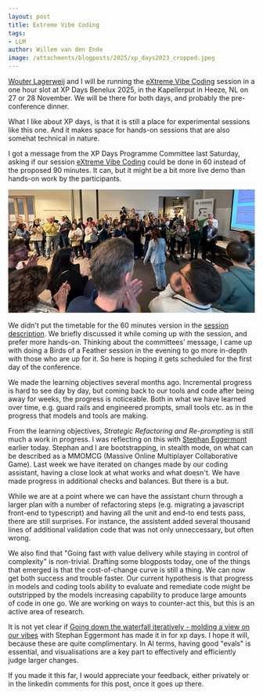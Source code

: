 ```yaml
---
layout: post
title: Extreme Vibe Coding
tags:
- LLM 
author: Willem van den Ende
image: /attachments/blogposts/2025/xp_days2023_cropped.jpeg
---
```


[Wouter Lagerweij](https://www.lagerweij.com/about/) and I will be running the [eXtreme Vibe Coding](/sessions/2025/extreme_vibe_coding.html) session in a one hour slot at XP Days Benelux 2025, in the Kapellerput in Heeze, NL on 27 or 28 November. We will be there for both days, and probably the pre-conference dinner.

What I like about XP days, is that it is still a place for experimental sessions like this one. And it makes space for hands-on sessions that are also somehat technical in nature.

I got a message from the XP Days Programme Committee last Saturday, asking if our
session [eXtreme Vibe Coding](/sessions/2025/extreme_vibe_coding.html) could be done in 60 instead of the proposed 90 minutes. It can, but it might be a bit more live demo than hands-on work by the participants. 

![A plenary session at XP Days Benelux 2023, someone presenting to a large gathering of onlookers, standing around. ](/attachments/blogposts/2025/xp_days2023_cropped.jpeg)

We didn't put the timetable for the 60 minutes version in the  [session description](/sessions/2025/extreme_vibe_coding.html). We briefly discussed it while coming up with the session, and prefer more hands-on. Thinking about the committees' message, I came up with doing a Birds of a Feather session in the evening to go more in-depth with those who are up for it. So here is hoping it gets scheduled for the first day of the conference.

We made the learning objectives several months ago. Incremental progress is hard to see day by day, but coming back to our tools and code after being away for weeks, the progress is noticeable. Both in what we have learned over time, e.g. guard rails and engineered prompts, small tools etc. as in the progress that models and tools are making.

From the learning objectives, *Strategic Refactoring and Re-prompting* is still much a work in progress. I was reflecting on this with [Stephan Eggermont](https://domeinmodel.nl/) earlier today. Stephan and I are bootstrapping, in stealth mode, on what can be described as a MMOMCG (Massive Online Multiplayer Collaborative Game). Last week we have iterated on changes made by our coding assistant, having a close look at what works and what doesn't. We have made progress in additional checks and balances. But there is a but. 

While we are at a point where we can have the assistant churn through a larger plan with a number of refactoring steps (e.g. migrating a javascript front-end to typescript) and having all the unit and end-to end tests pass, there are still surprises. For instance, the assistent added several thousand lines of additional validation code that was not only unneccessary, but often wrong. 

We also find that "Going fast with value delivery while staying in control of complexity" is non-trivial. Drafting some blogposts today, one of the things that emerged is that the cost-of-change curve is still a thing. We can now get both success and trouble faster. Our current hypothesis is that progress in models and coding tools ability to evaluate and remediate code might be outstripped by the models increasing capability to produce large amounts of code in one go. We are working on ways to counter-act this, but this is an active area of research.

It is not yet clear if [Going down the waterfall iteratively - molding a view on our vibes](sessions/2025/iterative_waterfall_molding.html) with Stephan Eggermont has made it in for xp days. I hope it will, because these are quite complimentary. In AI terms, having good "evals" is essential, and visualisations are a key part to effectively and efficiently judge larger changes.

If you made it this far, I would appreciate your feedback, either privately or in the linkedin comments for this post, once it goes up there.
